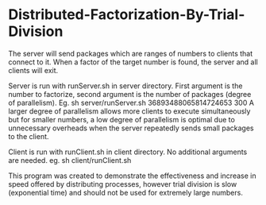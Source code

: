 # Distributed-Factorization-By-Trial-Division

The server will send packages which are ranges of numbers to clients that connect to it. When a factor of the target number is found, the server and all clients will exit.

Server is run with runServer.sh in server directory. First argument is the number to factorize, second argument is the number of packages (degree of parallelism). Eg. sh server/runServer.sh 36893488065814724653 300
A larger degree of parallelism allows more clients to execute simultaneously but for smaller numbers, a low degree of parallelism is optimal due to unnecessary overheads when the server repeatedly sends small packages to the client.

Client is run with runClient.sh in client directory. No additional arguments are needed. eg. sh client/runClient.sh

This program was created to demonstrate the effectiveness and increase in speed offered by distributing processes, however trial division is slow (exponential time) and should not be used for extremely large numbers.
